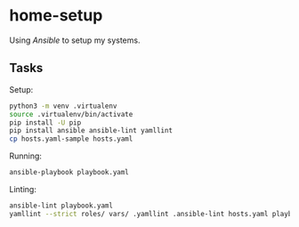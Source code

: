 # home-setup

Using _Ansible_ to setup my systems.


## Tasks

Setup:

```bash
python3 -m venv .virtualenv
source .virtualenv/bin/activate
pip install -U pip
pip install ansible ansible-lint yamllint
cp hosts.yaml-sample hosts.yaml
```

Running:

```bash
ansible-playbook playbook.yaml
```

Linting:

```bash
ansible-lint playbook.yaml
yamllint --strict roles/ vars/ .yamllint .ansible-lint hosts.yaml playbook.yaml
```

